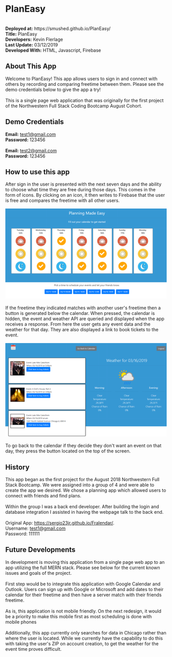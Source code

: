 # PlanEasy
<br />
<strong>Deployed at:</strong> https://smushed.github.io/PlanEasy/<br/>
<strong>Title:</strong> PlanEasy<br />
<strong>Developers:</strong> Kevin Flerlage<br />
<strong>Last Update:</strong> 03/12/2019<br />
<strong>Developed With:</strong> HTML, Javascript, Firebase<br/>

## **About This App**

Welcome to PlanEasy! This app allows users to sign in and connect with others by recording and comparing freetime between them. Please see the demo credentials below to give the app a try!
<br />
<br />
This is a single page web application that was originally for the first project of the Northwestern Full Stack Coding Bootcamp August Cohort.

## **Demo Credentials**

<strong>Email:</strong> test1@gmail.com
<br />
<strong>Password:</strong> 123456
<br />
<br />
<strong>Email:</strong> test2@gmail.com
<br />
<strong>Password:</strong> 123456
<br />

## **How to use this app**

After sign in the user is presented with the next seven days and the ability to choose what time they are free during those days. This comes in the form of icons. By clicking on an icon, it then writes to Firebase that the user is free and compares the freetime with all other users.
<br />
<br />
![Calendar Display](./assets/images/calendarExample.PNG)
<br />
<br />
If the freetime they indicated matches with another user's freetime then a button is generated below the calendar. When pressed, the calendar is hidden, the event and weather API are queried and displayed when the app receives a response. From here the user gets any event data and the weather for that day. They are also displayed a link to book tickets to the event.
<br />
<br />
![Example of Chosen Event](./assets/images/eventSelected.PNG)
<br />
<br />
To go back to the calendar if they decide they don't want an event on that day, they press the button located on the top of the screen.

## History

This app began as the first project for the August 2018 Northwestern Full Stack Bootcamp. We were assigned into a group of 4 and were able to create the app we desired. We chose a planning app which allowed users to connect with friends and find plans.
<br />
<br />
Within the group I was a back end developer. After building the login and database integration I assisted in having the webpage talk to the back end.
<br />
<br />
Original App: https://sergio23jr.github.io/Fralendar/.
<br />
Username: test1@gmail.com
<br />
Password: 111111

## Future Developments

In development is moving this application from a single page web app to an app utilizing the full MERN stack. Please see below for the current known issues and goals of the project. 
<br />
<br />
First step would be to integrate this application with Google Calendar and Outlook. Users can sign up with Google or Microsoft and add dates to their calendar for their freetime and then have a server match with their friends freetime.
<br />
<br />
As is, this application is not mobile friendly. On the next redesign, it would be a priority to make this mobile first as most scheduling is done with mobile phones
<br />
<br />
Additionally, this app currently only searches for data in Chicago rather than where the user is located. While we currently have the capability to do this with taking the user's ZIP on account creation, to get the weather for the event time proves difficult.